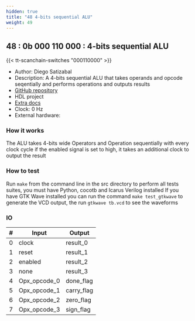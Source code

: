 ```yaml
---
hidden: true
title: "48 4-bits sequential ALU"
weight: 49
---
```


## 48 : 0b 000 110 000 : 4-bits sequential ALU

{{< tt-scanchain-switches "000110000" >}}

* Author: Diego Satizabal
* Description: A 4-bits sequential ALU that takes operands and opcode seqentially and performs operations and outputs results
* [GitHub repository](https://github.com/dsatizabal/tt03-dsp-4bits-sequential-alu)
* HDL project
* [Extra docs]()
* Clock: 0 Hz
* External hardware: 



### How it works

The ALU takes 4-bits wide Operators and Operation sequentially with every clock cycle if the enabled signal is set to high, it takes an additional clock to output the result


### How to test

Run `make` from the command line in the src directory to perform all tests suites, you must have Python, cocotb and Icarus Verilog installed
If you have GTK Wave installed you can run the command `make test_gtkwave` to generate the VCD output, the run `gtkwave tb.vcd` to see the waveforms


### IO

| # | Input        | Output       |
|---|--------------|--------------|
| 0 | clock  | result_0 |
| 1 | reset  | result_1 |
| 2 | enabled  | result_2 |
| 3 | none  | result_3 |
| 4 | Opx_opcode_0  | done_flag |
| 5 | Opx_opcode_1  | carry_flag |
| 6 | Opx_opcode_2  | zero_flag |
| 7 | Opx_opcode_3  | sign_flag |
